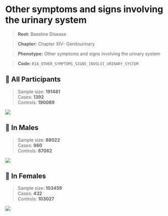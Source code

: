 # Other symptoms and signs involving the urinary system

> **Root:** Baseline Disease  

> **Chapter:** Chapter XIV- Genitourinary  

> **Phenotype:** Other symptoms and signs involving the urinary system  

> **Code:** `R18_OTHER_SYMPTOMS_SIGNS_INVOLVI_URINARY_SYSTEM`

## 🧪 All Participants  
> Sample size: **191481**  
> Cases: **1392**  
> Controls: **190089**
<img src="/Disease/Figures/ALL/Baseline/R18_OTHER_SYMPTOMS_SIGNS_INVOLVI_URINARY_SYSTEM.png"/>
<CsvTable src="/public/Disease/Data/ALL/Baseline/LG_R18_OTHER_SYMPTOMS_SIGNS_INVOLVI_URINARY_SYSTEM.csv" label="🔍 View full results" />

## 👨 In Males  
> Sample size: **88022**  
> Cases: **960**  
> Controls: **87062**
<img src="/Disease/Figures/Male/Baseline/R18_OTHER_SYMPTOMS_SIGNS_INVOLVI_URINARY_SYSTEM.png"/>
<CsvTable src="/public/Disease/Data/Male/Baseline/LG_R18_OTHER_SYMPTOMS_SIGNS_INVOLVI_URINARY_SYSTEM.csv" label="🔍 View full results" />

## 👩 In Females  
> Sample size: **103459**  
> Cases: **432**  
> Controls: **103027**
<img src="/Disease/Figures/Female/Baseline/R18_OTHER_SYMPTOMS_SIGNS_INVOLVI_URINARY_SYSTEM.png"/>
<CsvTable src="/public/Disease/Data/Female/Baseline/LG_R18_OTHER_SYMPTOMS_SIGNS_INVOLVI_URINARY_SYSTEM.csv" label="🔍 View full results" />
